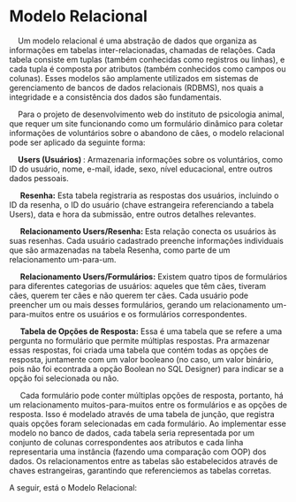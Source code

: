 # Modelo Relacional

&nbsp;&nbsp;&nbsp;&nbsp;Um modelo relacional é uma abstração de dados que organiza as informações em tabelas inter-relacionadas, chamadas de relações. Cada tabela consiste em tuplas (também conhecidas como registros ou linhas), e cada tupla é composta por atributos (também conhecidos como campos ou colunas). Esses modelos são amplamente utilizados em sistemas de gerenciamento de bancos de dados relacionais (RDBMS), nos quais a integridade e a consistência dos dados são fundamentais.

&nbsp;&nbsp;&nbsp;&nbsp;Para o projeto de desenvolvimento web do instituto de psicologia animal, que requer um site funcionando como um formulário dinâmico para coletar informações de voluntários sobre o abandono de cães, o modelo relacional pode ser aplicado da seguinte forma:


&nbsp;&nbsp;&nbsp;&nbsp;<b>Users (Usuários) </b>: Armazenaria informações sobre os voluntários, como ID do usuário, nome, e-mail, idade, sexo, nível educacional, entre outros dados pessoais.

&nbsp;&nbsp;&nbsp;&nbsp; <b>Resenha:</b> Esta tabela registraria as respostas dos usuários, incluindo o ID da resenha, o ID do usuário (chave estrangeira referenciando a tabela Users), data e hora da submissão, entre outros detalhes relevantes.

&nbsp;&nbsp;&nbsp;&nbsp; <b>Relacionamento Users/Resenha: </b> Esta relação conecta os usuários às suas resenhas. Cada usuário cadastrado preenche informações individuais que são armazenadas na tabela Resenha, como parte de um relacionamento um-para-um.

&nbsp;&nbsp;&nbsp;&nbsp; <b>Relacionamento Users/Formulários:</b> Existem quatro tipos de formulários para diferentes categorias de usuários: aqueles que têm cães, tiveram cães, querem ter cães e não querem ter cães. Cada usuário pode preencher um ou mais desses formulários, gerando um relacionamento um-para-muitos entre os usuários e os formulários correspondentes.

&nbsp;&nbsp;&nbsp;&nbsp; <b>Tabela de Opções de Resposta:</b> Essa é uma tabela que se refere a uma pergunta no formulário que permite múltiplas respostas. Pra armazenar essas respostas, foi criada uma tabela que contém todas as opções de resposta, juntamente com um valor booleano (no caso, um valor binário, pois não foi econtrada a opção Boolean no SQL Designer) para indicar se a opção foi selecionada ou não.

&nbsp;&nbsp;&nbsp;&nbsp; Cada formulário pode conter múltiplas opções de resposta, portanto, há um relacionamento muitos-para-muitos entre os formulários e as opções de resposta. Isso é modelado através de uma tabela de junção, que registra quais opções foram selecionadas em cada formulário.
Ao implementar esse modelo no banco de dados, cada tabela seria representada por um conjunto de colunas correspondentes aos atributos e cada linha representaria uma instância (fazendo uma comparação com OOP) dos dados. Os relacionamentos entre as tabelas são estabelecidos através de chaves estrangeiras, garantindo que referenciemos as tabelas corretas.

A seguir, está o Modelo Relacional:

